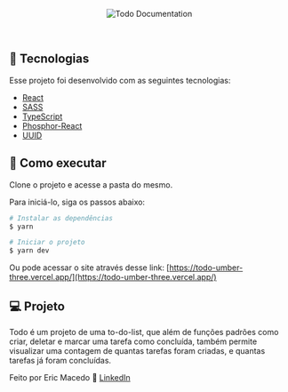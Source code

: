 <p align="center">
  <img alt="Todo Documentation" src="https://user-images.githubusercontent.com/68076508/173258119-ac521fcf-b6a7-4d27-95c1-da2cecd39bf0.png">
</p>

<br>

## 🧪 Tecnologias

Esse projeto foi desenvolvido com as seguintes tecnologias:

- [React](https://pt-br.reactjs.org/)
- [SASS](https://sass-lang.com/)
- [TypeScript](https://www.typescriptlang.org/)
- [Phosphor-React](https://phosphoricons.com/)
- [UUID](https://www.npmjs.com/package/uuid)

## 🚀 Como executar

Clone o projeto e acesse a pasta do mesmo.

Para iniciá-lo, siga os passos abaixo:
```bash
# Instalar as dependências
$ yarn

# Iniciar o projeto
$ yarn dev
```

Ou pode acessar o site através desse link: [https://todo-umber-three.vercel.app/](https://todo-umber-three.vercel.app/)

## 💻 Projeto

Todo é um projeto de uma to-do-list, que além de funções padrões como criar, deletar e marcar uma tarefa como concluída, também permite visualizar 
uma contagem de quantas tarefas foram criadas, e quantas tarefas já foram concluídas. 

Feito por Eric Macedo 🌌  [LinkedIn](https://www.linkedin.com/in/eric-macedo-dev/)
